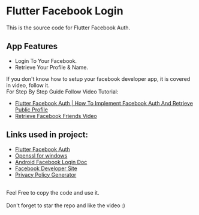 # Flutter Facebook Login

This is the source code for Flutter Facebook Auth.<br>

## App Features
- Login To Your Facebook.<br>
- Retrieve Your Profile & Name.<br>

If you don't know how to setup your facebook developer app, it is covered in video, follow it.<br>
For Step By Step Guide Follow Video Tutorial:

- [Flutter Facebook Auth | How To Implement Facebook Auth And Retrieve Public Profile](https://bit.ly/3t56P8f)
- [Retrieve Facebook Friends Video](https://bit.ly/3Ii137C)


## Links used in project:

- [Flutter Facebook Auth](https://bit.ly/3MId2Pb)
- [Openssl for windows](https://bit.ly/33N1gOQ)
- [Android Facebook Login Doc](https://bit.ly/3w1k8Zs)
- [Facebook Developer Site](https://bit.ly/3CCnYt6)
- [Privacy Policy Generator](https://bit.ly/3w1KYR8)
<br><br>

Feel Free to copy the code and use it.<br><br>
Don't forget to star the repo and like the video :)
